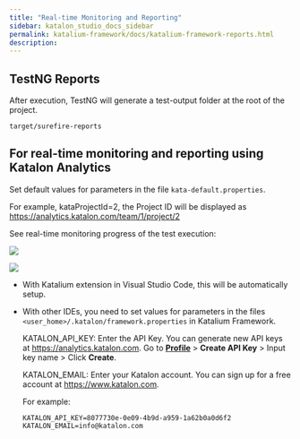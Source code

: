 ```yaml
---
title: "Real-time Monitoring and Reporting" 
sidebar: katalon_studio_docs_sidebar
permalink: katalium-framework/docs/katalium-framework-reports.html
description:
---
```

## TestNG Reports

After execution, TestNG will generate a test-output folder at the root of the project. 

`target/surefire-reports`


## For real-time monitoring and reporting using Katalon Analytics

Set default values for parameters in the file `kata-default.properties`.

For example, kataProjectId=2, the Project ID will be displayed as https://analytics.katalon.com/team/1/project/2

See real-time monitoring progress of the test execution:

![](../../images/katalium-framework/docs/katalium-framework-reports/1-test-results.png)

![](../../images/katalium-framework/docs/katalium-framework-reports/2-test-results.png)


- With Katalium extension in Visual Studio Code, this will be automatically setup.

- With other IDEs, you need to set values for parameters in the files `<user_home>/.katalon/framework.properties` in Katalium Framework.

   KATALON_API_KEY: Enter the API Key. You can generate new API keys at https://analytics.katalon.com. Go to **[Profile](https://analytics.katalon.com/user/profile)** > **Create API Key** > Input key name > Click **Create**.

   KATALON_EMAIL: Enter your Katalon account. You can sign up for a free account at https://www.katalon.com.

   For example:
   
   ```
   KATALON_API_KEY=8077730e-0e09-4b9d-a959-1a62b0a0d6f2
   KATALON_EMAIL=info@katalon.com
   ```

   





